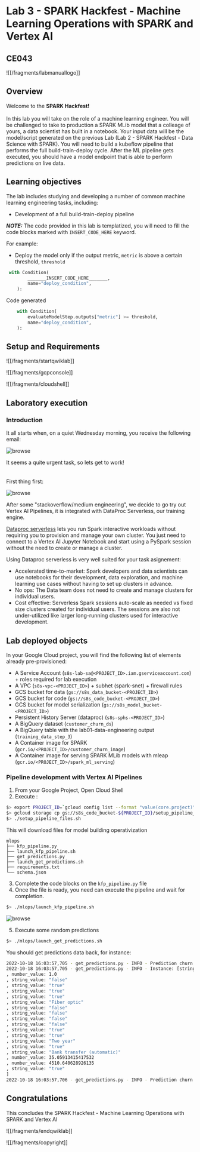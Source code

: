 # Lab 3 - SPARK Hackfest - Machine Learning Operations with SPARK and Vertex AI

## CE043
![[/fragments/labmanuallogo]]

## Overview

Welcome to the **SPARK Hackfest!** <br><br>In this lab you will take on the role of a machine learning engineer. You will be challenged to take to production a SPARK MLib model that a colleage of yours, a data scientist has built in a notebook. Your input data will be the model/script generated on the previous Lab (Lab 2 - SPARK Hackfest - Data Science with SPARK). You will need to build a kubeflow pipeline that performs the full build-train-deploy cycle.
After the ML pipeline gets executed, you should have a model endpoint that is able to perform predictions on live data.


## Learning objectives

The lab includes studying and developing a number of common machine learning engineering tasks, including: <br>
* Development of a full build-train-deploy pipeline<br>


**_NOTE:_** The code provided in this lab is templatized, you will need to fill the code blocks marked with `INSERT_CODE_HERE` keyword.

For example:

* Deploy the model only if the output metric, `metric` is above a certain threshold, `threshold`

```python
 with Condition(
        _______INSERT_CODE_HERE_______,
        name="deploy_condition",
    ):
```
Code generated

```python
    with Condition(
        evaluateModelStep.outputs["metric"] >= threshold,
        name="deploy_condition",
    ):
```

## Setup and Requirements

![[/fragments/startqwiklab]]

![[/fragments/gcpconsole]]

![[/fragments/cloudshell]]

## Laboratory execution

### Introduction

It all starts when, on a quiet Wednesday morning, you receive the following email:

![browse](assets/01.png)

It seems a quite urgent task, so lets get to work! <br><br>  
First thing first:

![browse](assets/02.png)

After some "stackoverflow/medium engineering", we decide to go try out Vertex AI Pipelines, it is integrated with DataProc Serverless, our training engine.

 [Dataproc serverless]( https://cloud.google.com/dataproc-serverless/docs) lets you run Spark interactive workloads without requiring you to provision and manage your own cluster. You just need to connect to a Vertex AI Jupyter Notebook and start using a PySpark session without the need to create or manage a cluster.

 Using Dataproc serverless is very well suited for your task asignement:

 * Accelerated time-to-market: Spark developers and data scientists can use notebooks for their development, data exploration, and machine learning use cases without having to set up clusters in advance.
* No ops: The Data team does not need to create and manage clusters for individual users.
* Cost effective: Serverless Spark sessions auto-scale as needed vs fixed size clusters created for individual users. The sessions are also not under-utilized like larger long-running clusters used for interactive development.

## Lab deployed objects

In your Google Cloud project, you will find the following list of elements already pre-provisioned:

* A Service Account (`s8s-lab-sa@<PROJECT_ID>.iam.gserviceaccount.com`) + roles required for lab execution
* A VPC (`s8s-vpc-<PROJECT_ID>`) + subhet (spark-snet) + firewall rules
* GCS bucket for data (`gs://s8s_data_bucket-<PROJECT_ID>`)
* GCS bucket for code (`gs://s8s_code_bucket-<PROJECT_ID>`)
* GCS bucket for model serialization (`gs://s8s_model_bucket-<PROJECT_ID>`)
* Persistent History Server (dataproc) (`s8s-sphs-<PROJECT_ID>`)
* A BigQuery dataset (`customer_churn_ds`)
* A BigQuery table with the lab01-data-engineering output (`training_data_step_3`)
* A Container image for SPARK (`gcr.io/<PROJECT_ID>/customer_churn_image`)
* A Container image for serving SPARK MLib models with mleap (`gcr.io/<PROJECT_ID>/spark_ml_serving`)

### Pipeline development with Vertex AI Pipelines

1. From your Google Project, Open Cloud Shell
2. Execute :

```bash
$> export PROJECT_ID=`gcloud config list --format "value(core.project)" 2>/dev/null`
$> gcloud storage cp gs://s8s_code_bucket-${PROJECT_ID}/setup_pipeline_files.sh .
$> ./setup_pipeline_files.sh
```
This will download files for model building operativization

```
mlops
├── kfp_pipeline.py
├── launch_kfp_pipeline.sh
├── get_predictions.py
├── launch_get_predictions.sh
├── requirements.txt
└── schema.json
```

3. Complete the code blocks on the `kfp_pipeline.py` file
4. Once the file is ready, you need can execute the pipeline and wait for completion.
```bash
$> ./mlops/launch_kfp_pipeline.sh
```

![browse](assets/03.png)

5. Execute some random predictions
```bash
$> ./mlops/launch_get_predictions.sh
```
You should get predictions data back, for instance:
```bash
2022-10-18 16:03:57,705 - get_predictions.py - INFO - Prediction churn: 0.0
2022-10-18 16:03:57,705 - get_predictions.py - INFO - Instance: [string_value: "Female"
, number_value: 1.0
, string_value: "false"
, string_value: "true"
, string_value: "true"
, string_value: "true"
, string_value: "Fiber optic"
, string_value: "false"
, string_value: "false"
, string_value: "false"
, string_value: "false"
, string_value: "true"
, string_value: "true"
, string_value: "Two year"
, string_value: "true"
, string_value: "Bank transfer (automatic)"
, number_value: 35.05913415417532
, number_value: 4510.640628926135
, string_value: "true"
]
2022-10-18 16:03:57,706 - get_predictions.py - INFO - Prediction churn: 0.0
```

## Congratulations
This concludes the SPARK Hackfest - Machine Learning Operations with SPARK and Vertex AI



![[/fragments/endqwiklab]]

![[/fragments/copyright]]

